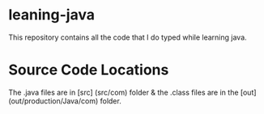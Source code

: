 # leaning-java
This repository contains all the code that I do typed while learning java.
# Source Code Locations
The .java files are in [src] (src/com) folder & the .class files are in the [out] (out/production/Java/com) folder.